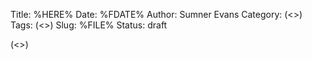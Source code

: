 Title: %HERE%
Date: %FDATE%
Author: Sumner Evans
Category: (<>)
Tags: (<>)
Slug: %FILE%
Status: draft

(<>)
